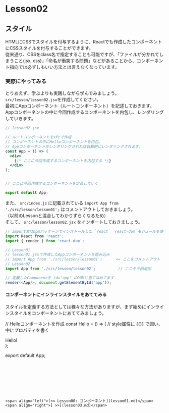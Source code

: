 # Lesson02
## スタイル
HTMLにCSSでスタイルを付与するように、Reactでも作成したコンポーネントにCSSスタイルを付与することができます。<br>
従来通り、CSSをclass名で指定することも可能ですが、「ファイルが分かれてしまうこと(jsx, css)」「命名が衝突する問題」などがあることから、コンポーネント指向では必ずしもいい方法とは言えなくなっています。


### 実際にやってみる
とりあえず、学ぶよりも実践しながら学んでみましょう。<br>
`src/lesson/lesson02.jsx`を作成してください。<br>
最初にAppコンポーネント（ルートコンポーネント）を記述しておきます。<br>
Appコンポーネントの中に今回作成するコンポーネントを内包し、レンダリングしていきます。

```jsx harmony
// lesson02.jsx

// ルートコンポーネントをsfcで作成
// コンポーネントの中にHelloコンポーネントを内包。
// Appコンポーネントがレンダリングされれば自動的にレンダリングされます。
const App = () => (
  <div>
    {/* ここに今回作成するコンポーネントを内包する */}
  </div>
);


// ここに今回作成するコンポーネントを定義していく

export default App;
```


また、 `src/index.js` に記載されている `import App from './src/lesson/lesson01';` はコメントアウトしておきましょう。<br>
（以前のLessonと混合してわかりずらくなるため）<br>
そして、 `src/lesson/lesson02.jsx` をインポートしておきましょう。

```js
// import文はnpmパッケージでインストールした `react` `react-dom`モジュールを使うために呼び出してます
import React from 'react';
import { render } from 'react-dom';

// Lesson01
// lesson01.jsxで作成したAppコンポーネントを読み込み
// import App from './src/lesson/lesson01';      <= ここをコメントアウト
// Lesson02
import App from './src/lesson/lesson02';          // ここを今回追加

// 定義したComponentを id="app" のDOMに当てはめてます
render(<App/>, document.getElementById('app'));
```

#### コンポーネントにインラインスタイルをあててみる
スタイルを定義する方法としては様々な方法がありますが、まず始めにインラインスタイルをコンポーネントにあててみましょう。


// Helloコンポーネントを作成
const Hello = () => (
  // style属性に {{}} で囲い、中にプロパティを書く
  <div style={{ color: 'red' }}>Hello!</div>
);


export default App;
```








<span align="left">[<< Lesson00: コンポーネント](lesson01.md)</span>
<span align="right">[ >>](lesson03.md)</span>
